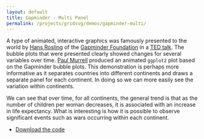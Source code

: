 ```yaml
---
layout: default
title: Gapminder - Multi Panel
permalink: /projects/gridsvg/demos/gapminder-multi/
---
```


A type of animated, interactive graphics was famously presented to the world by [Hans Rosling](https://en.wikipedia.org/wiki/Hans_Rosling) of the [Gapminder Foundation](http://www.gapminder.org/) in a [TED talk](https://www.ted.com/talks/hans_rosling_shows_the_best_stats_you_ve_ever_seen.html). The bubble plots that were presented clearly showed changes for several variables over time. [Paul Murrell](https://www.stat.auckland.ac.nz/~paul/) produced an animated `ggplot2` plot based on the Gapminder bubble plots. This demonstration is perhaps more informative as it separates countries into different continents and draws a separate panel for each continent. In doing so we can more easily see the variation within continents.

<object data="/projects/gridsvg/demos/gapminder-multi/gapminderMultiPanel.svg" type="image/svg+xml" width="90%"></object>

We can see that over time, for all continents, the general trend is that as the number of children per woman decreases, it is associated with an increase in life expectancy. What is interesting is how it is possible to observe significant events such as wars occurring within each continent.

* [Download the code](/projects/gridsvg/demos/gapminder-multi/gapminder-multi.zip)

<script type="text/javascript" src="/scripts/gridsvg-scripts.min.js"></script>
